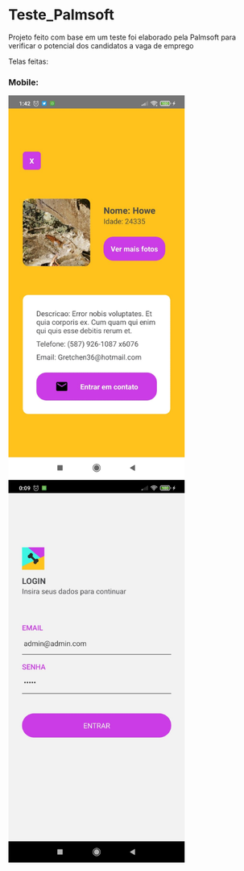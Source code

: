 # Teste_Palmsoft

Projeto feito com base em um teste foi elaborado pela Palmsoft para verificar o potencial dos candidatos a vaga de emprego


Telas feitas:
### Mobile:
<p float="center">
  <img alt="Mobile" width="350" src="README/img1.jfif" />
  <img alt="Mobile" width="350" src="README/img2.jfif" />
</p>
